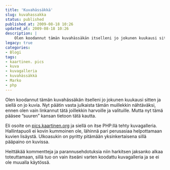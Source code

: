 ```yaml
---
title: 'Kuvahässäkkä'
slug: kuvahassakka
status: published
published_at: 2009-08-18 10:26
updated_at: 2009-08-18 10:26
description: |
    Olen koodannut tämän kuvahässäkän itselleni jo jokunen kuukausi sitten ja siellä on jo kuvia. Nyt päätin vasta julkaista tämän muillekkin nähtäväksi, ennen olen vain linkannut tätä joillekkin harvoille ja valituille. Mutta nyt tämä pääsee ”suuren” kansan tietoon tätä kautta. Eli osoite on pics.kaartinen.org ja siellä on itse PHP:llä tehty kuvagalleria. Hallintapuoli ei kovin kummoinen ole,… Jatka lukemista Kuvahässäkkä
legacy: true
categories:
- Blogi
tags:
- kaartinen. pics
- kuva
- kuvagalleria
- kuvahässäkkä
- Marko
- php
---
```


<p>Olen koodannut tämän kuvahässäkän itselleni jo jokunen kuukausi sitten ja siellä on jo kuvia. Nyt päätin vasta julkaista tämän muillekkin nähtäväksi, ennen olen vain linkannut tätä joillekkin harvoille ja valituille. Mutta nyt tämä pääsee &#8221;suuren&#8221; kansan tietoon tätä kautta.</p>
<p>Eli osoite on <a href="http://pics.kaartinen.org/" target="_blank">pics.kaartinen.org</a> ja siellä on itse PHP:llä tehty kuvagalleria. Hallintapuoli ei kovin kummoinen ole, lähinnä pari perusasiaa helpottamaan kuvien lisäystä. Ulkoasukin on pyritty pitämään yksinkertaisena sillä pääpaino on kuvissa.</p>
<p>Heittäkää kommentteja ja parannusehdotuksia niin harkitsen jaksanko alkaa toteuttamaan, sillä tuo on vain itseäni varten koodattu kuvagalleria ja se ei ole muualla käytössä.</p>